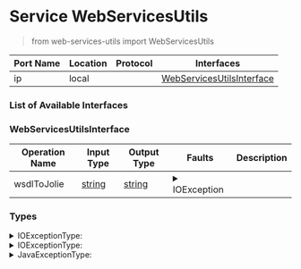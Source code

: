 # Service WebServicesUtils

> from web-services-utils import WebServicesUtils

| Port Name | Location | Protocol | Interfaces |
| --- | --- | --- | --- |
| ip | local | | <a href='#WebServicesUtilsInterface'>WebServicesUtilsInterface</a> |

### List of Available Interfaces

### WebServicesUtilsInterface

| Operation Name | Input Type | Output Type | Faults | Description |
| --- | --- | --- | --- | --- |
| wsdlToJolie | <a href="#string">string</a> | <a href='#string'>string</a> | <details><summary>IOException</summary><a href='#0#IOExceptionType'>0#IOExceptionType</a>)</details> |  |


### Types

<details>
<summary><span id="IOExceptionType">IOExceptionType: 
</span>
</summary>

##### Type Declaration
<pre>
<a href='#JavaExceptionType'>JavaExceptionType</a>
</pre>
</details>
<details>
<summary><span id="IOExceptionType">IOExceptionType: 
</span>
</summary>

##### Type Declaration
<pre>
<a href='#IOExceptionType'>IOExceptionType</a>
</pre>
</details>
<details>
<summary><span id="JavaExceptionType">JavaExceptionType: 
</span>
</summary>

##### Type Declaration
<pre>
string &#123;
&nbsp;&nbsp;stackTrace[1,1]: string // 
&#125;
</pre>
</details>

